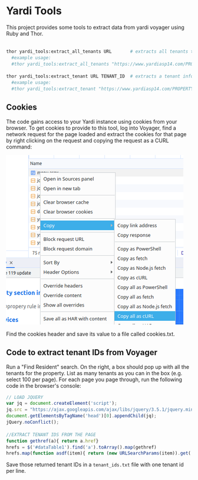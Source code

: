 # Yardi Tools

This project provides some tools to extract data from yardi voyager using Ruby and Thor.

```bash

thor yardi_tools:extract_all_tenants URL       # extracts all tenants to a CSV out.csv
  #example usage:
  #thor yardi_tools:extract_all_tenants "https://www.yardiasp14.com/PROPERTY_ID/pages/ResResident.aspx?ResidentId=TENANT_ID&sMessage="

thor yardi_tools:extract_tenant URL TENANT_ID  # extracts a tenant information from a url using tenant ids stored in a file called "tenant_ids.txt" and writes it to standard output
  #example usage:
  #thor yardi_tools:extract_tenant "https://www.yardiasp14.com/PROPERTY_ID/pages/ResResident.aspx?ResidentId=TENANT_ID&sMessage=" 1234

```

## Cookies

The code gains access to your Yardi instance using cookies from your browser.  To get cookies to provide to this tool, log into Voyager, find a network request for the page loaded and extract the cookies for that page by right clicking on the request and copying the request as a CURL command:

![What is this](curl.png)

Find the cookies header and save its value to a file called cookies.txt.

## Code to extract tenant IDs from Voyager

Run a "Find Resident" search.  On the right, a box should pop up with all the tenants for the property.  List as many tenants as you can in the box (e.g. select 100 per page).
For each page you page through, run the following code in the browser's console:

```js
// LOAD JQUERY
var jq = document.createElement('script');
jq.src = "https://ajax.googleapis.com/ajax/libs/jquery/3.5.1/jquery.min.js";
document.getElementsByTagName('head')[0].appendChild(jq);
jQuery.noConflict();

//EXTRACT TENANT IDS FROM THE PAGE
function gethref(a){ return a.href}
hrefs = $('#dataTable1').find('a').toArray().map(gethref)
hrefs.map(function asdf(item){ return (new URLSearchParams(item)).get('TenantId') })
```

Save those returned tenant IDs in a `tenant_ids.txt` file with one tenant id per line.